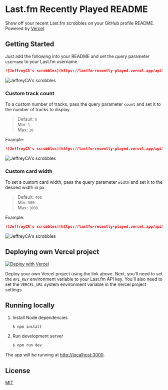 # Last.fm Recently Played README
Show off your recent Last.fm scrobbles on your GitHub profile README. Powered by [Vercel](https://vercel.com).

## Getting Started
Just add the following into your README and set the query parameter `username` to your Last.fm username.

```md
![JeffreyCA's scrobbles](https://lastfm-recently-played.vercel.app/api?user=JeffreyCA01)
```

![JeffreyCA's scrobbles](https://lastfm-recently-played.vercel.app/api?user=JeffreyCA01)

### Custom track count
To a custom number of tracks, pass the query parameter `count` and set it to the number of tracks to display.

> Default: `5`  
> Min: `1`  
> Max: `10`

Example:
```md
![JeffreyCA's scrobbles](https://lastfm-recently-played.vercel.app/api?user=JeffreyCA01&count=1)
```

![JeffreyCA's scrobbles](https://lastfm-recently-played.vercel.app/api?user=JeffreyCA01&count=1)

### Custom card width
To set a custom card width, pass the query parameter `width` and set it to the desired width in px.

> Default: `400`  
> Min: `300`  
> Max: `1000`

Example:
```md
![JeffreyCA's scrobbles](https://lastfm-recently-played.vercel.app/api?user=JeffreyCA01&width=1000)
```

![JeffreyCA's scrobbles](https://lastfm-recently-played.vercel.app/api?user=JeffreyCA01&width=1000)

## Deploying own Vercel project

[![Deploy with Vercel](https://vercel.com/button)](https://vercel.com/import/git?s=https%3A%2F%2Fgithub.com%2FJeffreyCA%2Flastfm-recently-played-readme&env=VERCEL_URL)

Deploy your own Vercel project using the link above. Next, you'll need to set the `API_KEY` environment variable to your Last.fm API key. You'll also need to set the `VERCEL_URL` system environment variable in the Vercel project settings.

## Running locally
1. Install Node dependencies
    ```sh
    $ npm install
    ```
2. Run development server
    ```sh
    $ npm run dev
    ```

The app will be running at [http://localhost:3000](http://localhost:3000).

## License
[MIT](LICENSE)
